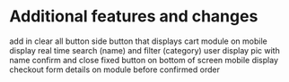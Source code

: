 # Additional features and changes

add in clear all button
side button that displays cart module on mobile display
real time search (name) and filter (category)
user display pic with name
confirm and close fixed button on bottom of screen mobile display
checkout form details on module before confirmed order
